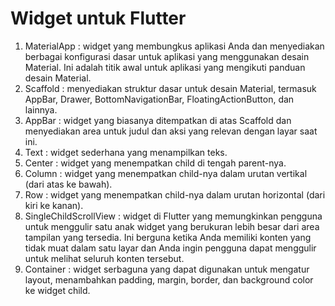 # Widget untuk Flutter
1. MaterialApp : widget yang membungkus aplikasi Anda dan menyediakan berbagai konfigurasi dasar untuk aplikasi yang menggunakan desain Material. Ini adalah titik awal untuk aplikasi yang mengikuti panduan desain Material.
2. Scaffold : menyediakan struktur dasar untuk desain Material, termasuk AppBar, Drawer, BottomNavigationBar, FloatingActionButton, dan lainnya.
3. AppBar : widget yang biasanya ditempatkan di atas Scaffold dan menyediakan area untuk judul dan aksi yang relevan dengan layar saat ini.
4. Text : widget sederhana yang menampilkan teks.
5. Center : widget yang menempatkan child di tengah parent-nya.
6. Column : widget yang menempatkan child-nya dalam urutan vertikal (dari atas ke bawah).
7. Row : widget yang menempatkan child-nya dalam urutan horizontal (dari kiri ke kanan).
8. SingleChildScrollView : widget di Flutter yang memungkinkan pengguna untuk menggulir satu anak widget yang berukuran lebih besar dari area tampilan yang tersedia. Ini berguna ketika Anda memiliki konten yang tidak muat dalam satu layar dan Anda ingin pengguna dapat menggulir untuk melihat seluruh konten tersebut.
9. Container : widget serbaguna yang dapat digunakan untuk mengatur layout, menambahkan padding, margin, border, dan background color ke widget child.
